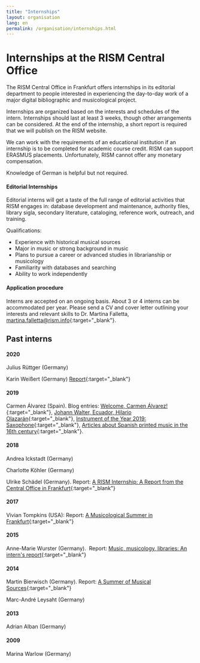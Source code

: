 ```yaml
---
title: "Internships"
layout: organisation
lang: en
permalink: /organisation/internships.html
---
```


# Internships at the RISM Central Office

The RISM Central Office in Frankfurt offers internships in its editorial department to people interested in experiencing the day-to-day work of a major digital bibliographic and musicological project.

Internships are organized based on the interests and schedules of the intern. Internships should last at least 3 weeks, though other arrangements can be considered. At the end of the internship, a short report is required that we will publish on the RISM website.

We can work with the requirements of an educational institution if an internship is to be completed for academic course credit. RISM can support ERASMUS placements. Unfortunately, RISM cannot offer any monetary compensation.

Knowledge of German is helpful but not required.

#### Editorial Internships

Editorial interns will get a taste of the full range of editorial activities that RISM engages in: database development and maintenance, authority files, library sigla, secondary literature, cataloging, reference work, outreach, and training.<br>

Qualifications:

* Experience with historical musical sources
* Major in music or strong background in music
* Plans to pursue a career or advanced studies in librarianship or musicology
* Familiarity with databases and searching
* Ability to work independently

#### Application procedure

Interns are accepted on an ongoing basis. About 3 or 4 interns can be accommodated per year. Please send a CV and cover letter outlining your interests and relevant skills to Dr. Martina Falletta, [martina.falletta@rism.info](http://martina.falletta@rism.info){:target="_blank"}.

## Past interns

#### 2020

Julius Rüttger (Germany)

Karin Weißert (Germany) [Report](http://www.rism.info/en/home/newsdetails/article/2/karin-weissert-internship-report.html){:target="_blank"}

#### 2019

Carmen Álvarez (Spain). Blog entries: [Welcome, Carmen Álvarez!](http://www.rism.info/en/home/newsdetails/article/64/welcome-carmen-alvarez.html){:target="_blank"}, [Johann Walter, Ecuador, Hilario Olazarán](http://www.rism.info/en/home/newsdetails/article/64/johann-walter-ecuador-hilario-olazaran.html){:target="_blank"}, [Instrument of the Year 2019: Saxophone](http://www.rism.info/en/home/newsdetails/article/64/instrument-of-the-year-2019-saxophone.html){:target="_blank"}, [Articles about Spanish printed music in the 16th century](http://www.rism.info/en/home/newsdetails/article/64/articles-about-spanish-printed-music-in-the-16th-century.html){:target="_blank"}.

#### 2018

Andrea Ickstadt (Germany)

Charlotte Köhler (Germany)

Ulrike Schädel (Germany). Report: [A RISM Internship: A Report from the Central Office in Frankfurt](http://www.rism.info/home/newsdetails/?tx_ttnews%5BbackPid%5D=2&tx_ttnews%5Btt_news%5D=1633&cHash=7cc8819b8fb55cc03da7b14ad53fa0ae){:target="_blank"}<br>

#### 2017

Vivian Tompkins (USA): Report: [A Musicological Summer in Frankfurt](http://www.rism.info/home/newsdetails/?tx_ttnews%5Bmonth%5D=07&tx_ttnews%5Byear%5D=2017&tx_ttnews%5BbackPid%5D=64&tx_ttnews%5Btt_news%5D=1386&cHash=7741f88c37e9c0a3eccc4e8c3c697296){:target="_blank"}

#### 2015

Anne-Marie Wurster (Germany).  Report: [Music, musicology, libraries: An intern's report](http://www.rism.info/home/newsdetails/?tx_ttnews%5Bmonth%5D=10&tx_ttnews%5Byear%5D=2015&tx_ttnews%5BbackPid%5D=64&tx_ttnews%5Btt_news%5D=834&cHash=b6f593cc1442dacf8fb06e0e6bb5b625){:target="_blank"}

#### 2014

Martin Bierwisch (Germany). Report: [A Summer of Musical Sources](http://www.rism.info/home/newsdetails/?tx_ttnews%5Byear%5D=2014&tx_ttnews%5Bmonth%5D=12&tx_ttnews%5BbackPid%5D=64&tx_ttnews%5Btt_news%5D=465&cHash=6fc27bb991d2e00db5253ad0775de315){:target="_blank"}

Marc-André Leysaht (Germany)

#### 2013

Adrian Alban (Germany)

#### 2009

Marina Warlow (Germany)